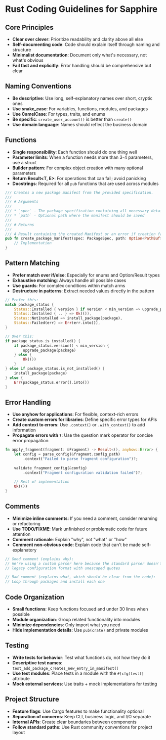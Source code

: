 # Rust Coding Guidelines for Sapphire

## Core Principles

- **Clear over clever**: Prioritize readability and clarity above all else
- **Self-documenting code**: Code should explain itself through naming and structure
- **Minimalist documentation**: Document only what's necessary, not what's obvious
- **Fail fast and explicitly**: Error handling should be comprehensive but clear

## Naming Conventions

- **Be descriptive**: Use long, self-explanatory names over short, cryptic ones
- **Use snake_case**: For variables, functions, modules, and packages
- **Use CamelCase**: For types, traits, and enums
- **Be specific**: `create_user_account()` is better than `create()`
- **Use domain language**: Names should reflect the business domain

## Functions

- **Single responsibility**: Each function should do one thing well
- **Parameter limits**: When a function needs more than 3-4 parameters, use a struct
- **Builder pattern**: For complex object creation with many optional parameters
- **Return Result<T, E>**: For operations that can fail; avoid panicking
- **Docstrings**: Required for all `pub` functions that are used across modules

```rust
/// Creates a new package manifest from the provided specification.
/// 
/// # Arguments
/// 
/// * `spec` - The package specification containing all necessary details
/// * `path` - Optional path where the manifest should be saved
/// 
/// # Returns
/// 
/// A Result containing the created Manifest or an error if creation failed
pub fn create_package_manifest(spec: PackageSpec, path: Option<PathBuf>) -> Result<Manifest, ManifestError> {
    // Implementation
}
```

## Pattern Matching

- **Prefer match over if/else**: Especially for enums and Option/Result types
- **Exhaustive matching**: Always handle all possible cases
- **Use guards**: For complex conditions within match arms
- **Destructure in patterns**: Extract needed values directly in the pattern

```rust
// Prefer this:
match package_status {
    Status::Installed { version } if version < min_version => upgrade_package(package),
    Status::Installed { .. } => Ok(()),
    Status::NotInstalled => install_package(package),
    Status::Failed(err) => Err(err.into()),
}

// Over this:
if package_status.is_installed() {
    if package_status.version() < min_version {
        upgrade_package(package)
    } else {
        Ok(())
    }
} else if package_status.is_not_installed() {
    install_package(package)
} else {
    Err(package_status.error().into())
}
```

## Error Handling

- **Use anyhow for applications**: For flexible, context-rich errors
- **Create custom errors for libraries**: Define specific error types for APIs
- **Add context to errors**: Use `.context()` or `.with_context()` to add information
- **Propagate errors with `?`**: Use the question mark operator for concise error propagation

```rust
fn apply_fragment(fragment: &Fragment) -> Result<(), anyhow::Error> {
    let config = parse_config(&fragment.config_path)
        .context("Failed to parse fragment configuration")?;
    
    validate_fragment_config(&config)
        .context("Fragment configuration validation failed")?;
    
    // Rest of implementation
    Ok(())
}
```

## Comments

- **Minimize inline comments**: If you need a comment, consider renaming or refactoring
- **Use TODO/FIXME**: Mark unfinished or problematic code for future attention
- **Comment rationale**: Explain "why", not "what" or "how"
- **Comment non-obvious code**: Explain code that can't be made self-explanatory

```rust
// Good comment (explains why):
// We're using a custom parser here because the standard parser doesn't handle
// legacy configuration format with unescaped quotes

// Bad comment (explains what, which should be clear from the code):
// Loop through packages and install each one
```

## Code Organization

- **Small functions**: Keep functions focused and under 30 lines when possible
- **Module organization**: Group related functionality into modules
- **Minimize dependencies**: Only import what you need
- **Hide implementation details**: Use `pub(crate)` and private modules

## Testing

- **Write tests for behavior**: Test what functions do, not how they do it
- **Descriptive test names**: `test_add_package_creates_new_entry_in_manifest()`
- **Use test modules**: Place tests in a module with the `#[cfg(test)]` attribute
- **Mock external services**: Use traits + mock implementations for testing

## Project Structure

- **Feature flags**: Use Cargo features to make functionality optional
- **Separation of concerns**: Keep CLI, business logic, and I/O separate
- **Internal APIs**: Create clear boundaries between components
- **Follow standard paths**: Use Rust community conventions for project layout